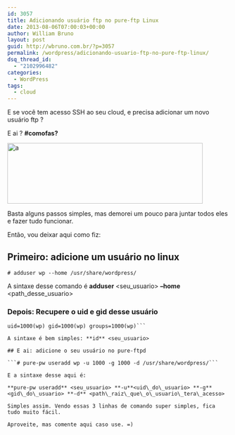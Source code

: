 ```yaml
---
id: 3057
title: Adicionando usuário ftp no pure-ftp Linux
date: 2013-08-06T07:00:03+00:00
author: William Bruno
layout: post
guid: http://wbruno.com.br/?p=3057
permalink: /wordpress/adicionando-usuario-ftp-no-pure-ftp-linux/
dsq_thread_id:
  - "2102996482"
categories:
  - WordPress
tags:
  - cloud
---
```

E se você tem acesso SSH ao seu cloud, e precisa adicionar um novo usuário ftp ?

E ai ? **#comofas?**

[<img src="/wp-content/uploads/2013/08/a.png" alt="a" width="444" height="138" class="aligncenter size-full wp-image-3059" srcset="/wp-content/uploads/2013/08/a.png 444w, /wp-content/uploads/2013/08/a-300x93.png 300w" sizes="(max-width: 444px) 100vw, 444px" />](/wp-content/uploads/2013/08/a.png)

<!--more-->

Basta alguns passos simples, mas demorei um pouco para juntar todos eles e fazer tudo funcionar.

Então, vou deixar aqui como fiz:

## Primeiro: adicione um usuário no linux

```# adduser wp --home /usr/share/wordpress/```

A sintaxe desse comando é **adduser** <seu_usuario> **&#8211;home** <path\_desse\_usuario>

### Depois: Recupere o uid e gid desse usuário

```# id wp
uid=1000(wp) gid=1000(wp) groups=1000(wp)```

A sintaxe é bem simples: **id** <seu_usuario>

## E ai: adicione o seu usuário no pure-ftpd

```# pure-pw useradd wp -u 1000 -g 1000 -d /usr/share/wordpress/```

E a sintaxe desse aqui é:

**pure-pw useradd** <seu_usuario> **-u**<uid\_do\_usuario> **-g**<gid\_do\_usuario> **-d** <path\_raiz\_que\_o\_usuario\_tera\_acesso>

Simples assim. Vendo essas 3 linhas de comando super simples, fica tudo muito fácil.

Aproveite, mas comente aqui caso use. =)
